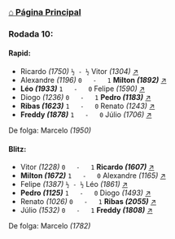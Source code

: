 ### [⌂ Página Principal](https://grupo-de-xadrez.github.io/)

### Rodada 10:

#### Rapid:

* Ricardo *(1750)* `½ - ½` Vitor *(1304)* [↗](https://www.lichess.org/DzW6bbNE) 
* Alexandre *(1196)* `0   -   1` **Milton *(1892)*** [↗](https://www.lichess.org/rFpRNKGI) 
* **Léo *(1933)*** `1   -   0` Felipe *(1590)* [↗](https://www.lichess.org/0hAMPnId) 
* Diogo *(1236)* `0   -   1` **Pedro *(1183)*** [↗](https://www.lichess.org/xh3yb5Ix) 
* **Ribas *(1623)*** `1   -   0` Renato *(1243)* [↗](https://www.lichess.org/CNBZdTeY) 
* **Freddy *(1878)*** `1   -   0` Júlio *(1706)* [↗](https://www.lichess.org/huR1ONU0) 

De folga: Marcelo *(1950)*

#### Blitz:

* Vitor *(1228)* `0   -   1` **Ricardo *(1607)*** [↗](https://www.lichess.org/sMrIcVds) 
* **Milton *(1672)*** `1   -   0` Alexandre *(1165)* [↗](https://www.lichess.org/vZnMORke) 
* Felipe *(1387)* `½ - ½` Léo *(1861)* [↗](https://www.lichess.org/K5Vz3kms) 
* **Pedro *(1125)*** `1   -   0` Diogo *(1493)* [↗](https://www.lichess.org/lwaXzUH9) 
* Renato *(1026)* `0   -   1` **Ribas *(2055)*** [↗](https://www.lichess.org/czwrbtoa) 
* Júlio *(1532)* `0   -   1` **Freddy *(1808)*** [↗](https://www.lichess.org/i8nZDdQV) 

De folga: Marcelo *(1782)*

